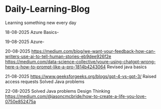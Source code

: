 # Daily-Learning-Blog
Learning something new every day

18-08-2025
Azure Basics- 

19-08-2025
Azure- 

20-08-2025
https://medium.com/blog/we-want-your-feedback-how-can-writers-use-ai-to-tell-human-stories-eb9dee926f2e
https://medium.com/data-science-collective/youre-using-chatgpt-wrong-here-s-how-to-prompt-like-a-pro-1814b4243064
Revised java basics

21-08-2025
https://www.geeksforgeeks.org/blogs/gpt-4-vs-gpt-3/
Raised access requests 
Solved Java problems

22-08-2025
Solved Java problems
Design Thinking
https://medium.com/@jasoncmcbride/how-to-create-a-life-you-love-0750e852475a

